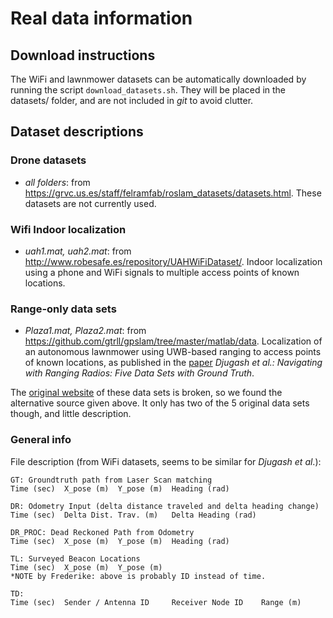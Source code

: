 # Real data information

## Download instructions

The WiFi and lawnmower datasets can be automatically downloaded by running the script
`download_datasets.sh`. They will be placed in the datasets/ folder, and are not included in *git* to avoid clutter.

## Dataset descriptions

### Drone datasets

- *all folders*: from https://grvc.us.es/staff/felramfab/roslam_datasets/datasets.html.  These datasets are not currently used. 

### Wifi Indoor localization


- *uah1.mat, uah2.mat*: from http://www.robesafe.es/repository/UAHWiFiDataset/. Indoor localization using a phone and WiFi signals to multiple access points of known locations.


### Range-only data sets

- *Plaza1.mat, Plaza2.mat*: from https://github.com/gtrll/gpslam/tree/master/matlab/data. Localization of an autonomous lawnmower using UWB-based ranging to access points of known locations, as published in the [paper](https://www.ri.cmu.edu/pub_files/2009/9/Final_5datasetsRangingRadios.pdf) *Djugash et al.: Navigating with Ranging Radios: Five Data Sets with Ground Truth*.

The [original website](http://www.frc.ri.cmu.edu/projects/emergencyresponse/RangeData) of these data sets is broken, so we found the alternative source given above. It only has two of the 5 original data sets though, and little description. 

### General info

File description (from WiFi datasets, seems to be similar for *Djugash et al*.): 
```
GT: Groundtruth path from Laser Scan matching
Time (sec) 	X_pose (m) 	Y_pose (m) 	Heading (rad)

DR: Odometry Input (delta distance traveled and delta heading change)
Time (sec) 	Delta Dist. Trav. (m) 	Delta Heading (rad)

DR_PROC: Dead Reckoned Path from Odometry
Time (sec) 	X_pose (m) 	Y_pose (m) 	Heading (rad)

TL: Surveyed Beacon Locations
Time (sec) 	X_pose (m) 	Y_pose (m)
*NOTE by Frederike: above is probably ID instead of time.

TD:
Time (sec) 	Sender / Antenna ID 	Receiver Node ID 	Range (m)
```

